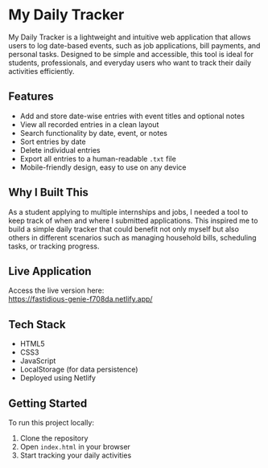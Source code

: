 # My Daily Tracker

My Daily Tracker is a lightweight and intuitive web application that allows users to log date-based events, such as job applications, bill payments, and personal tasks. Designed to be simple and accessible, this tool is ideal for students, professionals, and everyday users who want to track their daily activities efficiently.

## Features

- Add and store date-wise entries with event titles and optional notes
- View all recorded entries in a clean layout
- Search functionality by date, event, or notes
- Sort entries by date
- Delete individual entries
- Export all entries to a human-readable `.txt` file
- Mobile-friendly design, easy to use on any device

## Why I Built This

As a student applying to multiple internships and jobs, I needed a tool to keep track of when and where I submitted applications. This inspired me to build a simple daily tracker that could benefit not only myself but also others in different scenarios such as managing household bills, scheduling tasks, or tracking progress.

## Live Application

Access the live version here:  
https://fastidious-genie-f708da.netlify.app/
## Tech Stack

- HTML5  
- CSS3  
- JavaScript  
- LocalStorage (for data persistence)  
- Deployed using Netlify

## Getting Started

To run this project locally:
1. Clone the repository
2. Open `index.html` in your browser
3. Start tracking your daily activities

